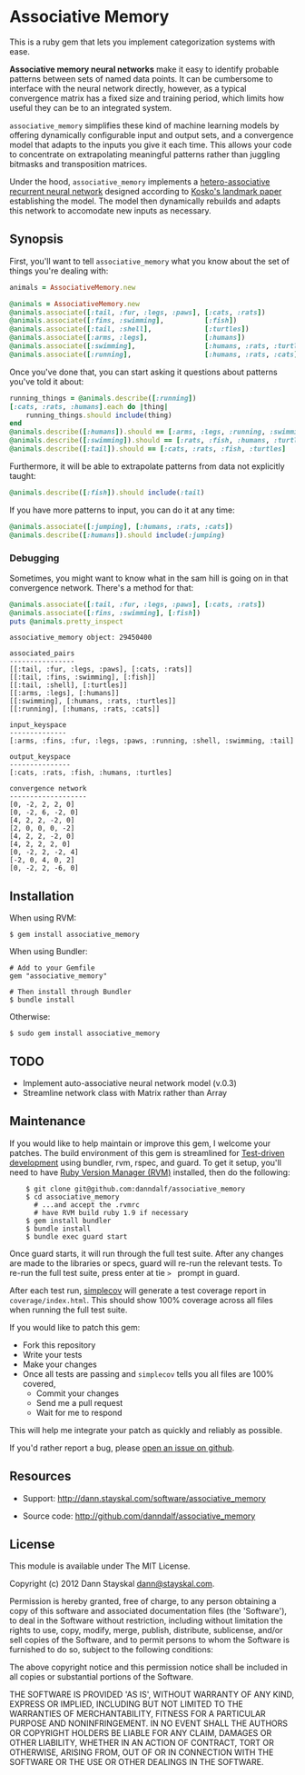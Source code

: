 # Associative Memory

This is a ruby gem that lets you implement categorization systems with ease.

**Associative memory neural networks** make it easy to identify probable patterns between sets of named data points.  It can be cumbersome to interface with the neural network directly, however, as a typical convergence matrix has a fixed size and training period, which limits how useful they can be to an integrated system.

`associative_memory` simplifies these kind of machine learning models by offering dynamically configurable input and output sets, and a convergence model that adapts to the inputs you give it each time.  This allows your code to concentrate on extrapolating meaningful patterns rather than juggling bitmasks and transposition matrices.

Under the hood, `associative_memory` implements a [hetero-associative recurrent neural network](https://en.wikipedia.org/wiki/Bidirectional_Associative_Memory) designed according to [Kosko's landmark paper](http://sipi.usc.edu/~kosko/BAM.pdf) establishing the model.  The model then dynamically rebuilds and adapts this network to accomodate new inputs as necessary.

## Synopsis

First, you'll want to tell `associative_memory` what you know about the set of things you're dealing with:

```ruby
animals = AssociativeMemory.new

@animals = AssociativeMemory.new
@animals.associate([:tail, :fur, :legs, :paws], [:cats, :rats])
@animals.associate([:fins, :swimming], 			[:fish])
@animals.associate([:tail, :shell], 			[:turtles])
@animals.associate([:arms, :legs], 				[:humans])
@animals.associate([:swimming], 				[:humans, :rats, :turtles])
@animals.associate([:running], 					[:humans, :rats, :cats])
```

Once you've done that, you can start asking it questions about patterns you've told it about:

```ruby
running_things = @animals.describe([:running])
[:cats, :rats, :humans].each do |thing|
	running_things.should include(thing)
end
@animals.describe([:humans]).should == [:arms, :legs, :running, :swimming]
@animals.describe([:swimming]).should == [:rats, :fish, :humans, :turtles]
@animals.describe([:tail]).should == [:cats, :rats, :fish, :turtles]
```

Furthermore, it will be able to extrapolate patterns from data not explicitly taught:

```ruby
@animals.describe([:fish]).should include(:tail)
```

If you have more patterns to input, you can do it at any time:

```ruby
@animals.associate([:jumping], [:humans, :rats, :cats])
@animals.describe([:humans]).should include(:jumping)
```

### Debugging

Sometimes, you might want to know what in the sam hill is going on in that convergence network.  There's a method for that:

```ruby
@animals.associate([:tail, :fur, :legs, :paws], [:cats, :rats])
@animals.associate([:fins, :swimming], [:fish])
puts @animals.pretty_inspect
```

	associative_memory object: 29450400

	associated_pairs
	----------------
	[[:tail, :fur, :legs, :paws], [:cats, :rats]]
	[[:tail, :fins, :swimming], [:fish]]
	[[:tail, :shell], [:turtles]]
	[[:arms, :legs], [:humans]]
	[[:swimming], [:humans, :rats, :turtles]]
	[[:running], [:humans, :rats, :cats]]

	input_keyspace
	--------------
	[:arms, :fins, :fur, :legs, :paws, :running, :shell, :swimming, :tail]

	output_keyspace
	---------------
	[:cats, :rats, :fish, :humans, :turtles]

	convergence network
	-------------------
	[0, -2, 2, 2, 0]
	[0, -2, 6, -2, 0]
	[4, 2, 2, -2, 0]
	[2, 0, 0, 0, -2]
	[4, 2, 2, -2, 0]
	[4, 2, 2, 2, 0]
	[0, -2, 2, -2, 4]
	[-2, 0, 4, 0, 2]
	[0, -2, 2, -6, 0]


## Installation

When using RVM:

	$ gem install associative_memory

When using Bundler:

	# Add to your Gemfile
	gem "associative_memory"

	# Then install through Bundler
	$ bundle install

Otherwise:

	$ sudo gem install associative_memory

## TODO

* Implement auto-associative neural network model (v.0.3)
* Streamline network class with Matrix rather than Array

## Maintenance

If you would like to help maintain or improve this gem, I welcome your patches. The build environment of this gem is streamlined for [Test-driven development](https://en.wikipedia.org/wiki/Test-driven_development) using bundler, rvm, rspec, and guard.  To get it setup, you'll need to have [Ruby Version Manager (RVM)](http://beginrescueend.com/) installed, then do the following:

		$ git clone git@github.com:danndalf/associative_memory
		$ cd associative_memory
		  # ...and accept the .rvmrc
		  # have RVM build ruby 1.9 if necessary
		$ gem install bundler
		$ bundle install
		$ bundle exec guard start

Once guard starts, it will run through the full test suite.  After any changes are made to the libraries or specs, guard will re-run the relevant tests.  To re-run the full test suite, press enter at tie `> ` prompt in guard.  

After each test run, [simplecov](https://github.com/colszowka/simplecov) will generate a test coverage report in `coverage/index.html`.  This should show 100% coverage across all files when running the full test suite.

If you would like to patch this gem:

* Fork this repository
* Write your tests
* Make your changes
* Once all tests are passing and `simplecov` tells you all files are 100% covered,
	* Commit your changes
	* Send me a pull request
	* Wait for me to respond

This will help me integrate your patch as quickly and reliably as possible.

If you'd rather report a bug, please [open an issue on github](https://github.com/danndalf/associative_memory/issues).

## Resources

* Support: http://dann.stayskal.com/software/associative_memory

* Source code: http://github.com/danndalf/associative_memory

## License

This module is available under The MIT License.

Copyright (c) 2012 Dann Stayskal <dann@stayskal.com>.

Permission is hereby granted, free of charge, to any person obtaining
a copy of this software and associated documentation files (the
'Software'), to deal in the Software without restriction, including
without limitation the rights to use, copy, modify, merge, publish,
distribute, sublicense, and/or sell copies of the Software, and to
permit persons to whom the Software is furnished to do so, subject to
the following conditions:

The above copyright notice and this permission notice shall be
included in all copies or substantial portions of the Software.

THE SOFTWARE IS PROVIDED 'AS IS', WITHOUT WARRANTY OF ANY KIND,
EXPRESS OR IMPLIED, INCLUDING BUT NOT LIMITED TO THE WARRANTIES OF
MERCHANTABILITY, FITNESS FOR A PARTICULAR PURPOSE AND NONINFRINGEMENT.
IN NO EVENT SHALL THE AUTHORS OR COPYRIGHT HOLDERS BE LIABLE FOR ANY
CLAIM, DAMAGES OR OTHER LIABILITY, WHETHER IN AN ACTION OF CONTRACT,
TORT OR OTHERWISE, ARISING FROM, OUT OF OR IN CONNECTION WITH THE
SOFTWARE OR THE USE OR OTHER DEALINGS IN THE SOFTWARE.
